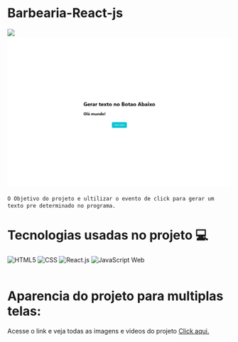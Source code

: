 # Barbearia-React-js
<img src="https://img.shields.io/badge/Status%20do%20Projeto-Completado-green">

<img src="my-app\public\layout\screencapture-localhost-3000-2023-01-11-21_25_59.png">

    O Objetivo do projeto e ultilizar o evento de click para gerar um texto pre determinado no programa.

# Tecnologias usadas no projeto 💻
<div style="display: inline_block">
   <img aling="center" alt="HTML5" src="https://img.shields.io/badge/HTML5-E34F26?style=for-the-badge&logo=html5&logoColor=white">
    <img aling="center" alt="CSS" src="https://img.shields.io/badge/CSS3-1572B6?style=for-the-badge&logo=css3&logoColor=white">
    <img aling="center" alt="React.js" src="https://img.shields.io/badge/React-20232A?style=for-the-badge&logo=react&logoColor=61DAFB">
    <img aling="center" alt="JavaScript Web" src="https://img.shields.io/badge/JavaScript-F7DF1E?style=for-the-badge&logo=javascript&logoColor=black">
</div></br>

# Aparencia do projeto para multiplas telas:

Acesse o link e veja todas as imagens e videos do projeto <a href="">Click aqui.</a>